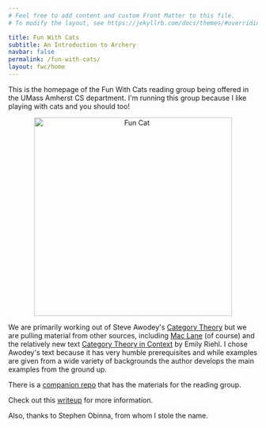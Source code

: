 ```yaml
---
# Feel free to add content and custom Front Matter to this file.
# To modify the layout, see https://jekyllrb.com/docs/themes/#overriding-theme-defaults

title: Fun With Cats
subtitle: An Introduction to Archery
navbar: false
permalink: /fun-with-cats/
layout: fwc/home
---
```


This is the homepage of the Fun With Cats reading group being offered in the
UMass Amherst CS department. I'm running this group because I like playing with
cats and you should too!

<p style="text-align:center">
  <img src="{{ "/assets/fwc/image/fun-cat.jpg" }}" alt="Fun Cat" width="400px"/>
</p>

We are primarily working out of Steve Awodey's [Category Theory][awodey-ct] but we are
pulling material from other sources, including [Mac
Lane][maclane-ctwm] (of course) and the relatively new text [Category Theory in
Context][riehl-ctic] by Emily Riehl. I chose Awodey's text because it has very
humble prerequisites and while examples are given from a wide variety of
backgrounds the author develops the main examples from the ground up.

There is a [companion repo][companion-repo] that has the materials for the
reading group.

Check out this [writeup](/fun-with-cats/materials/fwc-writeup.pdf) for more
information.

Also, thanks to Stephen Obinna, from whom I stole the name.

[awodey-ct]: https://www.amazon.com/Category-Theory-Oxford-Logic-Guides/dp/0199237182
[maclane-ctwm]: https://www.amazon.com/Categories-Working-Mathematician-Graduate-Mathematics/dp/0387984038/ref=sr_1_1?s=books&ie=UTF8&qid=1529253259&sr=1-1&keywords=Mac+Lane
[riehl-ctic]: http://www.math.jhu.edu/~eriehl/context/
[companion-repo]: https://github.com/bkushigian/fun-with-cats.git
